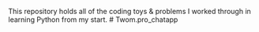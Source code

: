 This repository holds all of the coding toys & problems I worked through in learning Python from my start.
#   T w o m . p r o _ c h a t a p p  
 